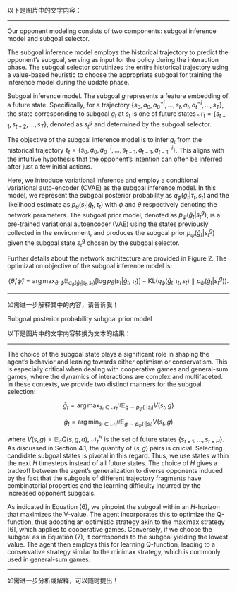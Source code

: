 以下是图片中的文字内容：

---

Our opponent modeling consists of two components: subgoal inference model and subgoal selector.

The subgoal inference model employs the historical trajectory to predict the opponent’s subgoal, serving as input for the policy during the interaction phase. The subgoal selector scrutinizes the entire historical trajectory using a value-based heuristic to choose the appropriate subgoal for training the inference model during the update phase.

Subgoal inference model. The subgoal $g$ represents a feature embedding of a future state. Specifically, for a trajectory $\{s_0, a_0, a_0^{-i}, \ldots, s_t, a_t, a_t^{-i}, \ldots, s_T\}$, the state corresponding to subgoal $g_t$ at $s_t$ is one of future states $\mathcal{N}_t = \{s_{t+1}, s_{t+2}, \ldots, s_T\}$, denoted as $s_t^g$ and determined by the subgoal selector.

The objective of the subgoal inference model is to infer $g_t$ from the historical trajectory $\tau_t = \{s_0, a_0, a_0^{-i}, \ldots, s_{t-1}, a_{t-1}, a_{t-1}^{-i}\}$. This aligns with the intuitive hypothesis that the opponent’s intention can often be inferred after just a few initial actions.

Here, we introduce variational inference and employ a conditional variational auto-encoder (CVAE) as the subgoal inference model. In this model, we represent the subgoal posterior probability as $q_\phi(\hat{g}_t|\tau_t, s_t)$ and the likelihood estimate as $p_\theta(s_t|\hat{g}_t, \tau_t)$ with $\phi$ and $\theta$ respectively denoting the network parameters. The subgoal prior model, denoted as $p_\psi(\hat{g}_t|s_t^g)$, is a pre-trained variational autoencoder (VAE) using the states previously collected in the environment, and produces the subgoal prior $p_\psi(\hat{g}_t|s_t^g)$ given the subgoal state $s_t^g$ chosen by the subgoal selector.

Further details about the network architecture are provided in Figure 2. The optimization objective of the subgoal inference model is:

$$\langle \hat{\theta}, \hat{\phi} \rangle = \arg\max_{\theta, \phi} \mathbb{E}_{q_\phi(\hat{g}_t|\tau_t, s_t)} \left[ \log p_\theta(s_t|\hat{g}_t, \tau_t) \right] - \text{KL} \left( q_\phi(\hat{g}_t|\tau_t, s_t) \parallel p_\psi(\hat{g}_t|s_t^g) \right).$$

---

如需进一步解释其中的内容，请告诉我！





Subgoal posterior probability subgoal prior model




以下是图片中的文字内容转换为文本的结果：

---

The choice of the subgoal state plays a significant role in shaping the agent’s behavior and leaning towards either optimism or conservatism. This is especially critical when dealing with cooperative games and general-sum games, where the dynamics of interactions are complex and multifaceted. In these contexts, we provide two distinct manners for the subgoal selection:

$$\bar{g}_t = \arg \max_{s_i \in \mathcal{N}_t^H} \mathbb{E}_{g \sim p_\psi(\cdot | s_i)} V(s_t, g)$$

$$\bar{g}_t = \arg \min_{s_i \in \mathcal{N}_t^H} \mathbb{E}_{g \sim p_\psi(\cdot | s_i)} V(s_t, g)$$

where $V(s, g) = \mathbb{E}_a Q(s, g, a)$, $\mathcal{N}_t^H$ is the set of future states $\{s_{t+1}, \dots, s_{t+H}\}$. As discussed in Section 4.1, the quantity of $(s, g)$ pairs is crucial. Selecting candidate subgoal states is pivotal in this regard. Thus, we use states within the next $H$ timesteps instead of all future states. The choice of $H$ gives a tradeoff between the agent’s generalization to diverse opponents induced by the fact that the subgoals of different trajectory fragments have combinatorial properties and the learning difficulty incurred by the increased opponent subgoals.

As indicated in Equation (6), we pinpoint the subgoal within an $H$-horizon that maximizes the V-value. The agent incorporates this to optimize the Q-function, thus adopting an optimistic strategy akin to the maximax strategy [6], which applies to cooperative games. Conversely, if we choose the subgoal as in Equation (7), it corresponds to the subgoal yielding the lowest value. The agent then employs this for learning Q-function, leading to a conservative strategy similar to the minimax strategy, which is commonly used in general-sum games.

---

如需进一步分析或解释，可以随时提出！